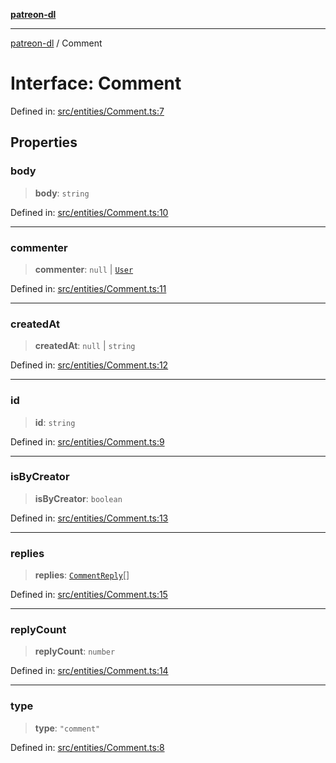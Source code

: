 [**patreon-dl**](../README.md)

***

[patreon-dl](../README.md) / Comment

# Interface: Comment

Defined in: [src/entities/Comment.ts:7](https://github.com/patrickkfkan/patreon-dl/blob/4add035452a0337eb07608bde52caecf1dcf43e7/src/entities/Comment.ts#L7)

## Properties

### body

> **body**: `string`

Defined in: [src/entities/Comment.ts:10](https://github.com/patrickkfkan/patreon-dl/blob/4add035452a0337eb07608bde52caecf1dcf43e7/src/entities/Comment.ts#L10)

***

### commenter

> **commenter**: `null` \| [`User`](User.md)

Defined in: [src/entities/Comment.ts:11](https://github.com/patrickkfkan/patreon-dl/blob/4add035452a0337eb07608bde52caecf1dcf43e7/src/entities/Comment.ts#L11)

***

### createdAt

> **createdAt**: `null` \| `string`

Defined in: [src/entities/Comment.ts:12](https://github.com/patrickkfkan/patreon-dl/blob/4add035452a0337eb07608bde52caecf1dcf43e7/src/entities/Comment.ts#L12)

***

### id

> **id**: `string`

Defined in: [src/entities/Comment.ts:9](https://github.com/patrickkfkan/patreon-dl/blob/4add035452a0337eb07608bde52caecf1dcf43e7/src/entities/Comment.ts#L9)

***

### isByCreator

> **isByCreator**: `boolean`

Defined in: [src/entities/Comment.ts:13](https://github.com/patrickkfkan/patreon-dl/blob/4add035452a0337eb07608bde52caecf1dcf43e7/src/entities/Comment.ts#L13)

***

### replies

> **replies**: [`CommentReply`](../type-aliases/CommentReply.md)[]

Defined in: [src/entities/Comment.ts:15](https://github.com/patrickkfkan/patreon-dl/blob/4add035452a0337eb07608bde52caecf1dcf43e7/src/entities/Comment.ts#L15)

***

### replyCount

> **replyCount**: `number`

Defined in: [src/entities/Comment.ts:14](https://github.com/patrickkfkan/patreon-dl/blob/4add035452a0337eb07608bde52caecf1dcf43e7/src/entities/Comment.ts#L14)

***

### type

> **type**: `"comment"`

Defined in: [src/entities/Comment.ts:8](https://github.com/patrickkfkan/patreon-dl/blob/4add035452a0337eb07608bde52caecf1dcf43e7/src/entities/Comment.ts#L8)
